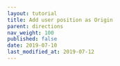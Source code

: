 ```yaml
---
layout: tutorial
title: Add user position as Origin
parent: directions
nav_weight: 100
published: false
date: 2019-07-10
last_modified_at: 2019-07-12
---
```

